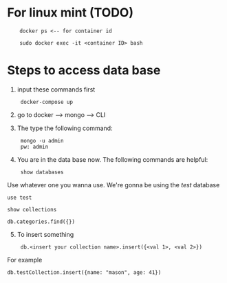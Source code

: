 # For linux mint (TODO)

		docker ps <-- for container id

		sudo docker exec -it <container ID> bash

# Steps to access data base
1. input these commands first

		docker-compose up

2. go to docker --> mongo --> CLI

3. The type the following command:

		mongo -u admin 
		pw: admin

4. You are in the data base now. The following commands are helpful:

		show databases

Use whatever one you wanna use. We're gonna be using the *test* database
	
	use test

	show collections

	db.categories.find({})

5. To insert something

		db.<insert your collection name>.insert({<val 1>, <val 2>})

For example

	db.testCollection.insert({name: "mason", age: 41})
